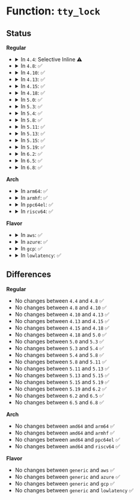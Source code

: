 # Function: <code>tty_lock</code>

## Status
<b>Regular</b>
<ul>
<li>
<details>
<summary>In <code>4.4</code>: Selective Inline ⚠️</summary>

```c
void tty_lock(struct tty_struct *tty);
```

**Collision:** Unique Global

**Inline:** Selective

**Transformation:** False

**Instances:**

```
In drivers/tty/tty_mutex.c (ffffffff818243a0)
Location: drivers/tty/tty_mutex.c:13
Inline: True
Direct callers:
  - drivers/tty/tty_io.c:tty_fasync
  - drivers/tty/tty_io.c:__tty_hangup
  - drivers/tty/tty_io.c:tty_ioctl
  - drivers/tty/tty_io.c:tty_write_message
  - drivers/tty/tty_io.c:tty_release
  - drivers/tty/tty_io.c:tty_open
  - drivers/tty/tty_ldisc.c:tty_set_ldisc
  - drivers/tty/tty_port.c:tty_port_block_til_ready
  - drivers/tty/tty_mutex.c:tty_lock_slave
```
**Symbols:**

```
ffffffff818243a0-ffffffff81824420: tty_lock (STB_GLOBAL)
```
</details>
</li>
<li>
<details>
<summary>In <code>4.8</code>: ✅</summary>

```c
void tty_lock(struct tty_struct *tty);
```

**Collision:** Unique Global

**Inline:** No

**Transformation:** False

**Instances:**

```
In drivers/tty/tty_mutex.c (ffffffff8153cab0)
Location: drivers/tty/tty_mutex.c:13
Inline: False
Direct callers:
  - drivers/tty/tty_io.c:tty_ioctl
  - drivers/tty/tty_io.c:tty_fasync
  - drivers/tty/tty_io.c:tty_open
  - drivers/tty/tty_io.c:tty_release
  - drivers/tty/tty_io.c:tty_write_message
  - drivers/tty/tty_io.c:__tty_hangup
  - drivers/tty/tty_ldisc.c:tty_set_ldisc
  - drivers/tty/tty_port.c:tty_port_block_til_ready
  - drivers/tty/tty_mutex.c:tty_lock_slave
```
**Symbols:**

```
ffffffff8153cab0-ffffffff8153cb32: tty_lock (STB_GLOBAL)
```
</details>
</li>
<li>
<details>
<summary>In <code>4.10</code>: ✅</summary>

```c
void tty_lock(struct tty_struct *tty);
```

**Collision:** Unique Global

**Inline:** No

**Transformation:** False

**Instances:**

```
In drivers/tty/tty_mutex.c (ffffffff81569100)
Location: drivers/tty/tty_mutex.c:13
Inline: False
Direct callers:
  - drivers/tty/tty_io.c:tty_ioctl
  - drivers/tty/tty_io.c:tty_fasync
  - drivers/tty/tty_io.c:tty_open
  - drivers/tty/tty_io.c:tty_release
  - drivers/tty/tty_io.c:tty_write_message
  - drivers/tty/tty_io.c:__tty_hangup
  - drivers/tty/tty_ldisc.c:tty_set_ldisc
  - drivers/tty/tty_port.c:tty_port_block_til_ready
  - drivers/tty/tty_mutex.c:tty_lock_slave
```
**Symbols:**

```
ffffffff81569100-ffffffff81569182: tty_lock (STB_GLOBAL)
```
</details>
</li>
<li>
<details>
<summary>In <code>4.13</code>: ✅</summary>

```c
void tty_lock(struct tty_struct *tty);
```

**Collision:** Unique Global

**Inline:** No

**Transformation:** False

**Instances:**

```
In drivers/tty/tty_mutex.c (ffffffff8157c6a0)
Location: drivers/tty/tty_mutex.c:13
Inline: False
Direct callers:
  - drivers/tty/tty_io.c:tty_fasync
  - drivers/tty/tty_io.c:tty_open
  - drivers/tty/tty_io.c:tty_release
  - drivers/tty/tty_io.c:tty_write_message
  - drivers/tty/tty_ldisc.c:tty_set_ldisc
  - drivers/tty/tty_port.c:tty_port_block_til_ready
  - drivers/tty/tty_mutex.c:tty_lock_slave
  - drivers/tty/tty_jobctrl.c:tty_jobctrl_ioctl
```
**Symbols:**

```
ffffffff8157c6a0-ffffffff8157c6d8: tty_lock (STB_GLOBAL)
```
</details>
</li>
<li>
<details>
<summary>In <code>4.15</code>: ✅</summary>

```c
void tty_lock(struct tty_struct *tty);
```

**Collision:** Unique Global

**Inline:** No

**Transformation:** False

**Instances:**

```
In drivers/tty/tty_mutex.c (ffffffff815e11e0)
Location: drivers/tty/tty_mutex.c:14
Inline: False
Direct callers:
  - drivers/tty/tty_io.c:tty_fasync
  - drivers/tty/tty_io.c:tty_open
  - drivers/tty/tty_io.c:tty_release
  - drivers/tty/tty_io.c:tty_write_message
  - drivers/tty/tty_ldisc.c:tty_set_ldisc
  - drivers/tty/tty_port.c:tty_port_block_til_ready
  - drivers/tty/tty_mutex.c:tty_lock_slave
  - drivers/tty/tty_jobctrl.c:tty_jobctrl_ioctl
  - drivers/tty/serdev/serdev-ttyport.c:ttyport_close
```
**Symbols:**

```
ffffffff815e11e0-ffffffff815e121e: tty_lock (STB_GLOBAL)
```
</details>
</li>
<li>
<details>
<summary>In <code>4.18</code>: ✅</summary>

```c
void tty_lock(struct tty_struct *tty);
```

**Collision:** Unique Global

**Inline:** No

**Transformation:** False

**Instances:**

```
In drivers/tty/tty_mutex.c (ffffffff8161a470)
Location: drivers/tty/tty_mutex.c:14
Inline: False
Direct callers:
  - drivers/tty/tty_io.c:tty_fasync
  - drivers/tty/tty_io.c:tty_open
  - drivers/tty/tty_io.c:tty_release
  - drivers/tty/tty_io.c:tty_write_message
  - drivers/tty/tty_ldisc.c:tty_set_ldisc
  - drivers/tty/tty_port.c:tty_port_block_til_ready
  - drivers/tty/tty_mutex.c:tty_lock_slave
  - drivers/tty/tty_jobctrl.c:tty_jobctrl_ioctl
  - drivers/tty/serdev/serdev-ttyport.c:ttyport_close
```
**Symbols:**

```
ffffffff8161a470-ffffffff8161a4ae: tty_lock (STB_GLOBAL)
```
</details>
</li>
<li>
<details>
<summary>In <code>5.0</code>: ✅</summary>

```c
void tty_lock(struct tty_struct *tty);
```

**Collision:** Unique Global

**Inline:** No

**Transformation:** False

**Instances:**

```
In drivers/tty/tty_mutex.c (ffffffff816376f0)
Location: drivers/tty/tty_mutex.c:14
Inline: False
Direct callers:
  - drivers/tty/tty_io.c:tty_fasync
  - drivers/tty/tty_io.c:tty_open
  - drivers/tty/tty_io.c:tty_release
  - drivers/tty/tty_io.c:tty_write_message
  - drivers/tty/tty_ldisc.c:tty_set_ldisc
  - drivers/tty/tty_port.c:tty_port_block_til_ready
  - drivers/tty/tty_mutex.c:tty_lock_slave
  - drivers/tty/tty_jobctrl.c:tty_jobctrl_ioctl
  - drivers/tty/serdev/serdev-ttyport.c:ttyport_close
```
**Symbols:**

```
ffffffff816376f0-ffffffff8163772e: tty_lock (STB_GLOBAL)
```
</details>
</li>
<li>
<details>
<summary>In <code>5.3</code>: ✅</summary>

```c
void tty_lock(struct tty_struct *tty);
```

**Collision:** Unique Global

**Inline:** No

**Transformation:** False

**Instances:**

```
In drivers/tty/tty_mutex.c (ffffffff8166b9c0)
Location: drivers/tty/tty_mutex.c:14
Inline: False
Direct callers:
  - drivers/tty/tty_io.c:tty_fasync
  - drivers/tty/tty_io.c:tty_open
  - drivers/tty/tty_io.c:tty_release
  - drivers/tty/tty_io.c:tty_write_message
  - drivers/tty/tty_ldisc.c:tty_set_ldisc
  - drivers/tty/tty_port.c:tty_port_block_til_ready
  - drivers/tty/tty_mutex.c:tty_lock_slave
  - drivers/tty/tty_jobctrl.c:tty_jobctrl_ioctl
  - drivers/tty/serdev/serdev-ttyport.c:ttyport_close
```
**Symbols:**

```
ffffffff8166b9c0-ffffffff8166b9fe: tty_lock (STB_GLOBAL)
```
</details>
</li>
<li>
<details>
<summary>In <code>5.4</code>: ✅</summary>

```c
void tty_lock(struct tty_struct *tty);
```

**Collision:** Unique Global

**Inline:** No

**Transformation:** False

**Instances:**

```
In drivers/tty/tty_mutex.c (ffffffff8168e030)
Location: drivers/tty/tty_mutex.c:14
Inline: False
Direct callers:
  - drivers/tty/tty_io.c:tty_fasync
  - drivers/tty/tty_io.c:tty_open
  - drivers/tty/tty_io.c:tty_release
  - drivers/tty/tty_io.c:tty_write_message
  - drivers/tty/tty_ldisc.c:tty_set_ldisc
  - drivers/tty/tty_port.c:tty_port_block_til_ready
  - drivers/tty/tty_mutex.c:tty_lock_slave
  - drivers/tty/tty_jobctrl.c:tty_jobctrl_ioctl
  - drivers/tty/serdev/serdev-ttyport.c:ttyport_close
```
**Symbols:**

```
ffffffff8168e030-ffffffff8168e06e: tty_lock (STB_GLOBAL)
```
</details>
</li>
<li>
<details>
<summary>In <code>5.8</code>: ✅</summary>

```c
void tty_lock(struct tty_struct *tty);
```

**Collision:** Unique Global

**Inline:** No

**Transformation:** False

**Instances:**

```
In drivers/tty/tty_mutex.c (ffffffff81740280)
Location: drivers/tty/tty_mutex.c:14
Inline: False
Direct callers:
  - drivers/tty/tty_io.c:tty_fasync
  - drivers/tty/tty_io.c:tty_open
  - drivers/tty/tty_io.c:tty_release
  - drivers/tty/tty_io.c:tty_write_message
  - drivers/tty/tty_ldisc.c:tty_set_ldisc
  - drivers/tty/tty_port.c:tty_port_block_til_ready
  - drivers/tty/tty_mutex.c:tty_lock_slave
  - drivers/tty/tty_jobctrl.c:tiocsctty
  - drivers/tty/serdev/serdev-ttyport.c:ttyport_close
```
**Symbols:**

```
ffffffff81740280-ffffffff817402f9: tty_lock (STB_GLOBAL)
```
</details>
</li>
<li>
<details>
<summary>In <code>5.11</code>: ✅</summary>

```c
void tty_lock(struct tty_struct *tty);
```

**Collision:** Unique Global

**Inline:** No

**Transformation:** False

**Instances:**

```
In drivers/tty/tty_mutex.c (ffffffff8175c1b0)
Location: drivers/tty/tty_mutex.c:14
Inline: False
Direct callers:
  - drivers/tty/tty_io.c:tty_fasync
  - drivers/tty/tty_io.c:tty_open
  - drivers/tty/tty_io.c:tty_release
  - drivers/tty/tty_io.c:tty_write_message
  - drivers/tty/tty_ldisc.c:tty_set_ldisc
  - drivers/tty/tty_port.c:tty_port_block_til_ready
  - drivers/tty/tty_mutex.c:tty_lock_slave
  - drivers/tty/tty_jobctrl.c:tiocsctty
  - drivers/tty/serdev/serdev-ttyport.c:ttyport_close
```
**Symbols:**

```
ffffffff8175c1b0-ffffffff8175c229: tty_lock (STB_GLOBAL)
```
</details>
</li>
<li>
<details>
<summary>In <code>5.13</code>: ✅</summary>

```c
void tty_lock(struct tty_struct *tty);
```

**Collision:** Unique Global

**Inline:** No

**Transformation:** False

**Instances:**

```
In drivers/tty/tty_mutex.c (ffffffff81740050)
Location: drivers/tty/tty_mutex.c:15
Inline: False
Direct callers:
  - drivers/tty/tty_io.c:tty_fasync
  - drivers/tty/tty_io.c:tty_open
  - drivers/tty/tty_io.c:tty_release
  - drivers/tty/tty_io.c:tty_write_message
  - drivers/tty/tty_ldisc.c:tty_set_ldisc
  - drivers/tty/tty_port.c:tty_port_block_til_ready
  - drivers/tty/tty_mutex.c:tty_lock_slave
  - drivers/tty/tty_jobctrl.c:tty_jobctrl_ioctl
  - drivers/tty/serdev/serdev-ttyport.c:ttyport_close
```
**Symbols:**

```
ffffffff81740050-ffffffff817400c9: tty_lock (STB_GLOBAL)
```
</details>
</li>
<li>
<details>
<summary>In <code>5.15</code>: ✅</summary>

```c
void tty_lock(struct tty_struct *tty);
```

**Collision:** Unique Global

**Inline:** No

**Transformation:** False

**Instances:**

```
In drivers/tty/tty_mutex.c (ffffffff817c07f0)
Location: drivers/tty/tty_mutex.c:15
Inline: False
Direct callers:
  - drivers/tty/tty_io.c:tty_fasync
  - drivers/tty/tty_io.c:tty_open
  - drivers/tty/tty_io.c:tty_release
  - drivers/tty/tty_io.c:tty_write_message
  - drivers/tty/tty_ldisc.c:tty_set_ldisc
  - drivers/tty/tty_port.c:tty_port_block_til_ready
  - drivers/tty/tty_mutex.c:tty_lock_slave
  - drivers/tty/tty_jobctrl.c:tty_jobctrl_ioctl
  - drivers/tty/serdev/serdev-ttyport.c:ttyport_close
```
**Symbols:**

```
ffffffff817c07f0-ffffffff817c0869: tty_lock (STB_GLOBAL)
```
</details>
</li>
<li>
<details>
<summary>In <code>5.19</code>: ✅</summary>

```c
void tty_lock(struct tty_struct *tty);
```

**Collision:** Unique Global

**Inline:** No

**Transformation:** False

**Instances:**

```
In drivers/tty/tty_mutex.c (ffffffff818fd040)
Location: drivers/tty/tty_mutex.c:15
Inline: False
Direct callers:
  - drivers/tty/tty_io.c:tty_fasync
  - drivers/tty/tty_io.c:tty_open
  - drivers/tty/tty_io.c:tty_release
  - drivers/tty/tty_io.c:tty_write_message
  - drivers/tty/tty_ldisc.c:tty_set_ldisc
  - drivers/tty/tty_port.c:tty_port_block_til_ready
  - drivers/tty/tty_mutex.c:tty_lock_slave
  - drivers/tty/tty_jobctrl.c:tty_jobctrl_ioctl
  - drivers/tty/serdev/serdev-ttyport.c:ttyport_close
```
**Symbols:**

```
ffffffff818fd040-ffffffff818fd0cc: tty_lock (STB_GLOBAL)
```
</details>
</li>
<li>
<details>
<summary>In <code>6.2</code>: ✅</summary>

```c
void tty_lock(struct tty_struct *tty);
```

**Collision:** Unique Global

**Inline:** No

**Transformation:** False

**Instances:**

```
In drivers/tty/tty_mutex.c (ffffffff81a56710)
Location: drivers/tty/tty_mutex.c:15
Inline: False
Direct callers:
  - drivers/tty/tty_io.c:tty_fasync
  - drivers/tty/tty_io.c:tty_open
  - drivers/tty/tty_io.c:tty_release
  - drivers/tty/tty_io.c:tty_write_message
  - drivers/tty/tty_ldisc.c:tty_set_ldisc
  - drivers/tty/tty_port.c:tty_port_block_til_ready
  - drivers/tty/tty_mutex.c:tty_lock_slave
  - drivers/tty/tty_jobctrl.c:tty_jobctrl_ioctl
  - drivers/tty/serdev/serdev-ttyport.c:ttyport_close
```
**Symbols:**

```
ffffffff81a56710-ffffffff81a56775: tty_lock (STB_GLOBAL)
```
</details>
</li>
<li>
<details>
<summary>In <code>6.5</code>: ✅</summary>

```c
void tty_lock(struct tty_struct *tty);
```

**Collision:** Unique Global

**Inline:** No

**Transformation:** False

**Instances:**

```
In drivers/tty/tty_mutex.c (ffffffff81aa0cf0)
Location: drivers/tty/tty_mutex.c:15
Inline: False
Direct callers:
  - drivers/tty/tty_io.c:tty_fasync
  - drivers/tty/tty_io.c:tty_open
  - drivers/tty/tty_io.c:tty_release
  - drivers/tty/tty_io.c:tty_write_message
  - drivers/tty/tty_ldisc.c:tty_set_ldisc
  - drivers/tty/tty_port.c:tty_port_block_til_ready
  - drivers/tty/tty_mutex.c:tty_lock_slave
  - drivers/tty/tty_jobctrl.c:tty_jobctrl_ioctl
  - drivers/tty/serdev/serdev-ttyport.c:ttyport_close
```
**Symbols:**

```
ffffffff81aa0cf0-ffffffff81aa0d55: tty_lock (STB_GLOBAL)
```
</details>
</li>
<li>
<details>
<summary>In <code>6.8</code>: ✅</summary>

```c
void tty_lock(struct tty_struct *tty);
```

**Collision:** Unique Global

**Inline:** No

**Transformation:** False

**Instances:**

```
In drivers/tty/tty_mutex.c (ffffffff81af3750)
Location: drivers/tty/tty_mutex.c:15
Inline: False
Direct callers:
  - drivers/tty/tty_io.c:tty_fasync
  - drivers/tty/tty_io.c:tty_open
  - drivers/tty/tty_io.c:tty_release
  - drivers/tty/tty_ldisc.c:tty_set_ldisc
  - drivers/tty/tty_port.c:tty_port_block_til_ready
  - drivers/tty/tty_mutex.c:tty_lock_slave
  - drivers/tty/tty_jobctrl.c:tty_jobctrl_ioctl
  - drivers/tty/serdev/serdev-ttyport.c:ttyport_close
```
**Symbols:**

```
ffffffff81af3750-ffffffff81af37b5: tty_lock (STB_GLOBAL)
```
</details>
</li>
</ul>
<b>Arch</b>
<ul>
<li>
<details>
<summary>In <code>arm64</code>: ✅</summary>

```c
void tty_lock(struct tty_struct *tty);
```

**Collision:** Unique Global

**Inline:** No

**Transformation:** False

**Instances:**

```
In drivers/tty/tty_mutex.c (ffff80001085f198)
Location: drivers/tty/tty_mutex.c:14
Inline: False
Direct callers:
  - drivers/tty/tty_io.c:tty_fasync
  - drivers/tty/tty_io.c:tty_open
  - drivers/tty/tty_io.c:tty_release
  - drivers/tty/tty_io.c:tty_write_message
  - drivers/tty/tty_ldisc.c:tty_set_ldisc
  - drivers/tty/tty_port.c:tty_port_block_til_ready
  - drivers/tty/tty_mutex.c:tty_lock_slave
  - drivers/tty/tty_jobctrl.c:tty_jobctrl_ioctl
  - drivers/tty/serdev/serdev-ttyport.c:ttyport_close
```
**Symbols:**

```
ffff80001085f198-ffff80001085f200: tty_lock (STB_GLOBAL)
```
</details>
</li>
<li>
<details>
<summary>In <code>armhf</code>: ✅</summary>

```c
void tty_lock(struct tty_struct *tty);
```

**Collision:** Unique Global

**Inline:** No

**Transformation:** False

**Instances:**

```
In drivers/tty/tty_mutex.c (c0966654)
Location: drivers/tty/tty_mutex.c:14
Inline: False
Direct callers:
  - drivers/tty/tty_io.c:tty_fasync
  - drivers/tty/tty_io.c:tty_open
  - drivers/tty/tty_io.c:tty_release
  - drivers/tty/tty_io.c:tty_write_message
  - drivers/tty/tty_ldisc.c:tty_set_ldisc
  - drivers/tty/tty_port.c:tty_port_block_til_ready
  - drivers/tty/tty_mutex.c:tty_lock_slave
  - drivers/tty/tty_jobctrl.c:tty_jobctrl_ioctl
  - drivers/tty/serdev/serdev-ttyport.c:ttyport_close
```
**Symbols:**

```
c0966654-c09666c8: tty_lock (STB_GLOBAL)
```
</details>
</li>
<li>
<details>
<summary>In <code>ppc64el</code>: ✅</summary>

```c
void tty_lock(struct tty_struct *tty);
```

**Collision:** Unique Global

**Inline:** No

**Transformation:** False

**Instances:**

```
In drivers/tty/tty_mutex.c (c0000000008fe680)
Location: drivers/tty/tty_mutex.c:14
Inline: False
Direct callers:
  - drivers/tty/tty_io.c:tty_fasync
  - drivers/tty/tty_io.c:tty_open
  - drivers/tty/tty_io.c:tty_release
  - drivers/tty/tty_io.c:tty_write_message
  - drivers/tty/tty_ldisc.c:tty_set_ldisc
  - drivers/tty/tty_port.c:tty_port_block_til_ready
  - drivers/tty/tty_mutex.c:tty_lock_slave
  - drivers/tty/tty_jobctrl.c:tty_jobctrl_ioctl
  - drivers/tty/serdev/serdev-ttyport.c:ttyport_close
```
**Symbols:**

```
c0000000008fe680-c0000000008fe708: tty_lock (STB_GLOBAL)
```
</details>
</li>
<li>
<details>
<summary>In <code>riscv64</code>: ✅</summary>

```c
void tty_lock(struct tty_struct *tty);
```

**Collision:** Unique Global

**Inline:** No

**Transformation:** False

**Instances:**

```
In drivers/tty/tty_mutex.c (ffffffe0005376a8)
Location: drivers/tty/tty_mutex.c:14
Inline: False
Direct callers:
  - drivers/tty/tty_io.c:tty_fasync
  - drivers/tty/tty_io.c:tty_open
  - drivers/tty/tty_io.c:tty_release
  - drivers/tty/tty_io.c:tty_write_message
  - drivers/tty/tty_ldisc.c:tty_set_ldisc
  - drivers/tty/tty_port.c:tty_port_block_til_ready
  - drivers/tty/tty_mutex.c:tty_lock_slave
  - drivers/tty/tty_jobctrl.c:tty_jobctrl_ioctl
  - drivers/tty/serdev/serdev-ttyport.c:ttyport_close
```
**Symbols:**

```
ffffffe0005376a8-ffffffe00053770a: tty_lock (STB_GLOBAL)
```
</details>
</li>
</ul>
<b>Flavor</b>
<ul>
<li>
<details>
<summary>In <code>aws</code>: ✅</summary>

```c
void tty_lock(struct tty_struct *tty);
```

**Collision:** Unique Global

**Inline:** No

**Transformation:** False

**Instances:**

```
In drivers/tty/tty_mutex.c (ffffffff81653ab0)
Location: drivers/tty/tty_mutex.c:14
Inline: False
Direct callers:
  - drivers/tty/tty_io.c:tty_fasync
  - drivers/tty/tty_io.c:tty_open
  - drivers/tty/tty_io.c:tty_release
  - drivers/tty/tty_io.c:tty_write_message
  - drivers/tty/tty_ldisc.c:tty_set_ldisc
  - drivers/tty/tty_port.c:tty_port_block_til_ready
  - drivers/tty/tty_mutex.c:tty_lock_slave
  - drivers/tty/tty_jobctrl.c:tty_jobctrl_ioctl
  - drivers/tty/serdev/serdev-ttyport.c:ttyport_close
```
**Symbols:**

```
ffffffff81653ab0-ffffffff81653aee: tty_lock (STB_GLOBAL)
```
</details>
</li>
<li>
<details>
<summary>In <code>azure</code>: ✅</summary>

```c
void tty_lock(struct tty_struct *tty);
```

**Collision:** Unique Global

**Inline:** No

**Transformation:** False

**Instances:**

```
In drivers/tty/tty_mutex.c (ffffffff81633e90)
Location: drivers/tty/tty_mutex.c:14
Inline: False
Direct callers:
  - drivers/tty/tty_io.c:tty_fasync
  - drivers/tty/tty_io.c:tty_open
  - drivers/tty/tty_io.c:tty_release
  - drivers/tty/tty_io.c:tty_write_message
  - drivers/tty/tty_ldisc.c:tty_set_ldisc
  - drivers/tty/tty_port.c:tty_port_block_til_ready
  - drivers/tty/tty_mutex.c:tty_lock_slave
  - drivers/tty/tty_jobctrl.c:tty_jobctrl_ioctl
```
**Symbols:**

```
ffffffff81633e90-ffffffff81633ece: tty_lock (STB_GLOBAL)
```
</details>
</li>
<li>
<details>
<summary>In <code>gcp</code>: ✅</summary>

```c
void tty_lock(struct tty_struct *tty);
```

**Collision:** Unique Global

**Inline:** No

**Transformation:** False

**Instances:**

```
In drivers/tty/tty_mutex.c (ffffffff81681e70)
Location: drivers/tty/tty_mutex.c:14
Inline: False
Direct callers:
  - drivers/tty/tty_io.c:tty_fasync
  - drivers/tty/tty_io.c:tty_open
  - drivers/tty/tty_io.c:tty_release
  - drivers/tty/tty_io.c:tty_write_message
  - drivers/tty/tty_ldisc.c:tty_set_ldisc
  - drivers/tty/tty_port.c:tty_port_block_til_ready
  - drivers/tty/tty_mutex.c:tty_lock_slave
  - drivers/tty/tty_jobctrl.c:tty_jobctrl_ioctl
  - drivers/tty/serdev/serdev-ttyport.c:ttyport_close
```
**Symbols:**

```
ffffffff81681e70-ffffffff81681eae: tty_lock (STB_GLOBAL)
```
</details>
</li>
<li>
<details>
<summary>In <code>lowlatency</code>: ✅</summary>

```c
void tty_lock(struct tty_struct *tty);
```

**Collision:** Unique Global

**Inline:** No

**Transformation:** False

**Instances:**

```
In drivers/tty/tty_mutex.c (ffffffff8169c4b0)
Location: drivers/tty/tty_mutex.c:14
Inline: False
Direct callers:
  - drivers/tty/tty_io.c:tty_fasync
  - drivers/tty/tty_io.c:tty_open
  - drivers/tty/tty_io.c:tty_release
  - drivers/tty/tty_io.c:tty_write_message
  - drivers/tty/tty_ldisc.c:tty_set_ldisc
  - drivers/tty/tty_port.c:tty_port_block_til_ready
  - drivers/tty/tty_mutex.c:tty_lock_slave
  - drivers/tty/tty_jobctrl.c:tty_jobctrl_ioctl
  - drivers/tty/serdev/serdev-ttyport.c:ttyport_close
```
**Symbols:**

```
ffffffff8169c4b0-ffffffff8169c4ee: tty_lock (STB_GLOBAL)
```
</details>
</li>
</ul>

## Differences
<b>Regular</b>
<ul>
<li>
No changes between <code>4.4</code> and <code>4.8</code> ✅
</li>
<li>
No changes between <code>4.8</code> and <code>4.10</code> ✅
</li>
<li>
No changes between <code>4.10</code> and <code>4.13</code> ✅
</li>
<li>
No changes between <code>4.13</code> and <code>4.15</code> ✅
</li>
<li>
No changes between <code>4.15</code> and <code>4.18</code> ✅
</li>
<li>
No changes between <code>4.18</code> and <code>5.0</code> ✅
</li>
<li>
No changes between <code>5.0</code> and <code>5.3</code> ✅
</li>
<li>
No changes between <code>5.3</code> and <code>5.4</code> ✅
</li>
<li>
No changes between <code>5.4</code> and <code>5.8</code> ✅
</li>
<li>
No changes between <code>5.8</code> and <code>5.11</code> ✅
</li>
<li>
No changes between <code>5.11</code> and <code>5.13</code> ✅
</li>
<li>
No changes between <code>5.13</code> and <code>5.15</code> ✅
</li>
<li>
No changes between <code>5.15</code> and <code>5.19</code> ✅
</li>
<li>
No changes between <code>5.19</code> and <code>6.2</code> ✅
</li>
<li>
No changes between <code>6.2</code> and <code>6.5</code> ✅
</li>
<li>
No changes between <code>6.5</code> and <code>6.8</code> ✅
</li>
</ul>
<b>Arch</b>
<ul>
<li>
No changes between <code>amd64</code> and <code>arm64</code> ✅
</li>
<li>
No changes between <code>amd64</code> and <code>armhf</code> ✅
</li>
<li>
No changes between <code>amd64</code> and <code>ppc64el</code> ✅
</li>
<li>
No changes between <code>amd64</code> and <code>riscv64</code> ✅
</li>
</ul>
<b>Flavor</b>
<ul>
<li>
No changes between <code>generic</code> and <code>aws</code> ✅
</li>
<li>
No changes between <code>generic</code> and <code>azure</code> ✅
</li>
<li>
No changes between <code>generic</code> and <code>gcp</code> ✅
</li>
<li>
No changes between <code>generic</code> and <code>lowlatency</code> ✅
</li>
</ul>
